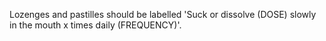 Lozenges and pastilles should be labelled 'Suck or dissolve (DOSE) slowly in the mouth x times daily (FREQUENCY)'.
